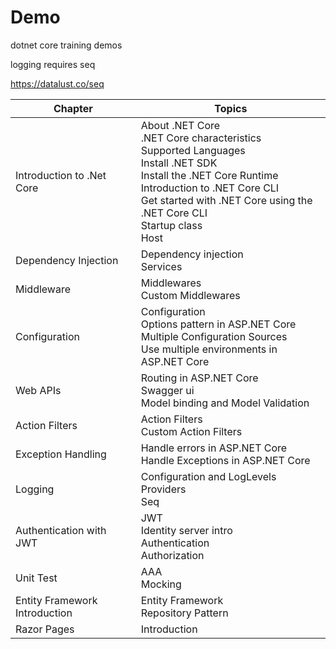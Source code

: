 
# Demo
dotnet core training demos

logging requires seq

https://datalust.co/seq


| Chapter 			| Topics  	|
| -----------------------------	| -------------	|
| Introduction to .Net Core	| About .NET Core <br> .NET Core characteristics <br> Supported Languages <br> Install .NET SDK <br> Install the .NET Core Runtime <br> Introduction to .NET Core CLI <br> Get started with .NET Core using the .NET Core CLI <br> Startup class <br> Host	|
| Dependency Injection		| Dependency injection <br> Services	|
| Middleware 			| Middlewares <br> Custom Middlewares	|
| Configuration			| Configuration	<br> Options pattern in ASP.NET Core <br> Multiple Configuration Sources <br> Use multiple environments in ASP.NET Core	|
| Web APIs  			| Routing in ASP.NET Core <br> Swagger ui <br> Model binding and Model Validation	|
| Action Filters 		| Action Filters <br> Custom Action Filters	|
| Exception Handling		| Handle errors in ASP.NET Core	<br> Handle Exceptions in ASP.NET Core	|
| Logging			| Configuration and LogLevels <br> Providers <br> Seq   |
| Authentication with JWT	| JWT <br> Identity server intro <br> Authentication <br> Authorization	|
| Unit Test			| AAA <br> Mocking				|	
| Entity Framework Introduction | Entity Framework <br> Repository Pattern	|
| Razor Pages 			| Introduction					|
